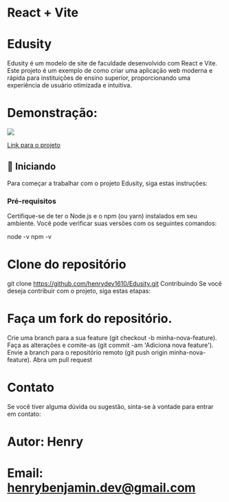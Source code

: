 # React + Vite






# Edusity

Edusity é um modelo de site de faculdade desenvolvido com React e Vite. Este projeto é um exemplo de como criar uma aplicação web moderna e rápida para instituições de ensino superior, proporcionando uma experiência de usuário otimizada e intuitiva.


# Demonstração:
<img src="./gif/gif.gif"/>
 
 [Link para o projeto](https://edusity-mu-tawny.vercel.app/)



## 🚀 Iniciando

Para começar a trabalhar com o projeto Edusity, siga estas instruções:

### Pré-requisitos

Certifique-se de ter o Node.js e o npm (ou yarn) instalados em seu ambiente. Você pode verificar suas versões com os seguintes comandos:


node -v
npm -v

# Clone do repositório
git clone https://github.com/henrydev1610/Edusity.git
Contribuindo
Se você deseja contribuir com o projeto, siga estas etapas:

# Faça um fork do repositório.
Crie uma branch para a sua feature (git checkout -b minha-nova-feature).
Faça as alterações e comite-as (git commit -am 'Adiciona nova feature').
Envie a branch para o repositório remoto (git push origin minha-nova-feature).
Abra um pull request

# Contato
Se você tiver alguma dúvida ou sugestão, sinta-se à vontade para entrar em contato:

# Autor: Henry
# Email: henrybenjamin.dev@gmail.com


